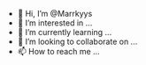 - 👋 Hi, I’m @Marrkyys
- 👀 I’m interested in ...
- 🌱 I’m currently learning ...
- 💞️ I’m looking to collaborate on ...
- 📫 How to reach me ...

<!---
Marrkyys/Marrkyys is a ✨ special ✨ repository because its `README.md` (this file) appears on your GitHub profile.
You can click the Preview link to take a look at your changes.
--->
